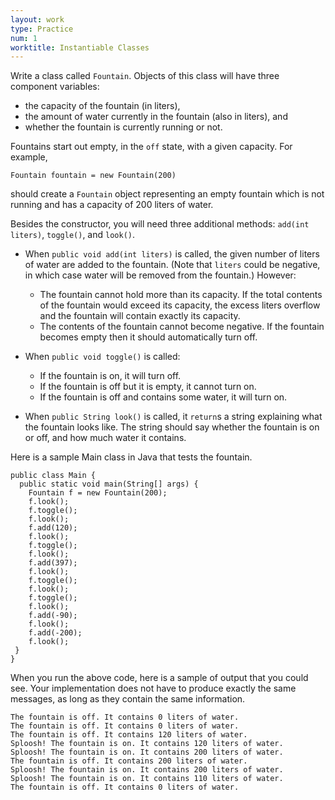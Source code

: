 ```yaml
---
layout: work
type: Practice
num: 1
worktitle: Instantiable Classes
---
```


Write a class called `Fountain`.  Objects of
this class will have three component variables:

* the capacity of the fountain (in liters),
* the amount of water currently in the fountain (also in liters), and
* whether the fountain is currently running or not.

Fountains start out empty, in the `off` state, with a given capacity.
For example,

`Fountain fountain = new Fountain(200)`

should create a `Fountain` object representing an empty
fountain which is not running and has a capacity of 200 liters of
water.

Besides the constructor, you will need three additional methods:
`add(int liters)`, `toggle()`, and `look()`.

* When `public void add(int liters)` is called, the given number of liters of
  water are added to the fountain.  (Note that `liters` could
  be negative, in which case water will be removed from the
  fountain.) However:
  * The fountain cannot hold more than its capacity. If the
    total contents of the fountain would exceed its capacity, the
    excess liters overflow and the fountain will contain exactly its
    capacity.
  * The contents of the fountain cannot become negative.  If the
    fountain becomes empty then it should automatically turn off.

* When `public void toggle()` is called:

  * If the fountain is on, it will turn off.
  * If the fountain is off but it is empty, it cannot turn on.
  * If the fountain is off and contains some water, it will turn
    on.

* When `public String look()` is called, it `return`s a string explaining
  what the fountain looks like.  The string should say whether the
  fountain is on or off, and how much water it contains.

Here is a sample Main class in Java that tests the fountain.

```
public class Main {
  public static void main(String[] args) {
    Fountain f = new Fountain(200);
    f.look();  
    f.toggle();
    f.look();
    f.add(120);
    f.look();
    f.toggle();
    f.look();
    f.add(397);
    f.look();
    f.toggle();
    f.look();
    f.toggle();
    f.look();
    f.add(-90);
    f.look();
    f.add(-200);
    f.look();
 }
}
```

When you run the above code, here is a sample of output that you could see.
Your implementation does not have to produce exactly the same messages, as
long as they contain the same information.

```
The fountain is off. It contains 0 liters of water.
The fountain is off. It contains 0 liters of water.
The fountain is off. It contains 120 liters of water.
Sploosh! The fountain is on. It contains 120 liters of water.
Sploosh! The fountain is on. It contains 200 liters of water.
The fountain is off. It contains 200 liters of water.
Sploosh! The fountain is on. It contains 200 liters of water.
Sploosh! The fountain is on. It contains 110 liters of water.
The fountain is off. It contains 0 liters of water.
```
